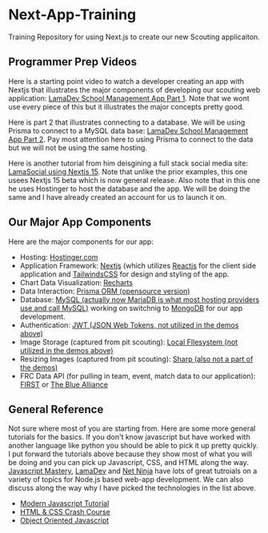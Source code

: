 # Next-App-Training
Training Repository for using Next.js to create our new Scouting applicaiton.

<h2>Programmer Prep Videos</h2>
<p>Here is a starting point video to watch a developer creating an app with Nextjs that illustrates the major components of developing our scouting web application: <a href="https://www.youtube.com/watch?v=myYlGLFxZas&t=0s">LamaDev School Management App Part 1</a>. Note that we wont use every piece of this but it illustrates the major concepts pretty good.</p>
<p>Here is part 2 that illustrates connecting to a database. We will be using Prisma to connect to a MySQL data base: <a href="https://www.youtube.com/watch?v=6sfiAyKy8Jo&t=0s">LamaDev School Management App Part 2</a>. Pay most attention here to using Prisma to connect to the data but we will not be using the same hosting.</p>
<p>Here is another tutorial from him deisgining a full stack social media site: <a href="https://www.youtube.com/watch?v=o080tU3sd0k">LamaSocial using Nextjs 15</a>. Note that unlike the prior examples, this one usees Nextjs 15 beta which is now general release. Also note that in this one he uses Hostinger to host the database and the app. We will be doing the same and I have already created an account for us to launch it on.</p>
<h2>Our Major App Components</h2>
<p>Here are the major components for our app:</p>
<ul>
  <li>Hosting: <a href="https://www.hostinger.com/vps-hosting">Hostinger.com</a></li>
  <li>Application Framework: <a href="https://nextjs.org/docs">Nextjs</a> (which utilizes <a href="https://react.dev/">Reactjs</a> for the client side application and <a href="https://tailwindcss.com/">TailwindsCSS</a> for design and styling of the app.</li>
  <li>Chart Data Visualization: <a href="https://recharts.org/en-US/examples">Recharts</a></li>
  <li>Data Interaction: <a href="https://www.prisma.io/orm">Prisma ORM (opensource version)</a></li>
  <li>Database: <a href="https://mariadb.com/products/community-server/">MySQL (actually now MariaDB is what most hosting providers use and call MySQL)</a> working on switchnig to <a href="https://www.mongodb.com/">MongoDB</a> for our app development.</li>
  <li>Authentication: <a href="https://jwt.io/">JWT (JSON Web Tokens, not utilized in the demos above)</a></li>
  <li>Image Storage (captured from pit scouting): <a href="https://dev.to/adrianbailador/uploading-images-in-nextjs-file-uploads-filestack-47od">Local FIlesystem (not utilized in the demos above)</a></li>
  <li>Resizing Images (captured from pit scouting): <a href="https://www.npmjs.com/package/sharp">Sharp (also not a part of the demos)</a></li>
  <li>FRC Data API (for pulling in team, event, match data to our application): <a href="https://frc-api-docs.firstinspires.org/">FIRST</a> or <a href="https://www.thebluealliance.com/apidocs/v3">The Blue Alliance</a></li>
</ul>
<h2>General Reference</h2>
<p>Not sure where most of you are starting from. Here are some more general tutorials for the basics. If you don't know javascript but have worked with another language like python you should be able to pick it up pretty quickly. I put forward the tutorials above because they show most of what you will be doing and you can pick up Javascript, CSS, and HTML along the way. <a href="https://www.youtube.com/@javascriptmastery">Javascript Mastery</a>, <a href="https://www.youtube.com/@LamaDev">LamaDev</a> and <a href="https://www.youtube.com/@NetNinja">Net Ninja</a> have lots of great tutroials on a variety of topics for Node.js based web-app development. We can also discuss along the way why I have picked the technologies in the list above.</p>
<ul>
  <li><a href="https://www.youtube.com/playlist?list=PL4cUxeGkcC9haFPT7J25Q9GRB_ZkFrQAc">Modern Javascript Tutorial</a></li>
  <li><a href="https://www.youtube.com/playlist?list=PL4cUxeGkcC9ivBf_eKCPIAYXWzLlPAm6G">HTML & CSS Crash Course</a></li>
  <li><a href="https://www.youtube.com/playlist?list=PL4cUxeGkcC9i5yvDkJgt60vNVWffpblB7">Object Oriented Javascript</a></li>
</ul>
